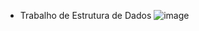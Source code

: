 - Trabalho de Estrutura de Dados
![image](https://github.com/clarammenezes/estruturadedados/assets/83125929/50ca0481-a1e2-45ca-bec3-1530ffd427ee)


